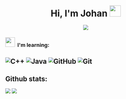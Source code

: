 <h1 align="center">Hi, I'm Johan <img src="https://media.giphy.com/media/hvRJCLFzcasrR4ia7z/giphy.gif" width="35"></h1>
<p align="center">
<a href="https://github.com/DenverCoder1/readme-typing-svg"><img src="https://readme-typing-svg.herokuapp.com?font=Time+New+Roman&color=%23C8BE25&size=25&center=true&vCenter=true&width=600&height=100&lines=Software+Engineer+@han.rv;Competitive+Programmer;Always+learning+new+things"></a>
</p>

### <img src="https://media.giphy.com/media/ObNTw8Uzwy6KQ/giphy.gif" width="30px">&nbsp; I'm learning:
![C++](https://img.shields.io/badge/C++-00599C?style=for-the-badge&logo=cplusplus&logoColor=white)
![Java](https://img.shields.io/badge/Java-ED8B00?style=for-the-badge&logo=openjdk&logoColor=white)
![GitHub](https://img.shields.io/badge/GitHub-181717?style=for-the-badge&logo=github&logoColor=white)
![Git](https://img.shields.io/badge/Git-F05032?style=for-the-badge&logo=git&logoColor=white)
---
<h2>Github stats:</h2> 

[![](https://github-readme-stats.vercel.app/api?username=hanrv&show_icons=true&theme=tokyonight&hide_border=true&locale=en)](https://github.com/hanrv)
[![](https://github-readme-streak-stats.herokuapp.com/?user=hanrv-48&theme=material-palenight)](https://github.com/hanrv)
</div>
<!--
**hanrv/hanrv** is a ✨ _special_ ✨ repository because its `README.md` (this file) appears on your GitHub profile.

Here are some ideas to get you started:

- 🔭 I’m currently working on ...
- 🌱 I’m currently learning ...
- 👯 I’m looking to collaborate on ...
- 🤔 I’m looking for help with ...
- 💬 Ask me about ...
- 📫 How to reach me: ...
- 😄 Pronouns: ...
- ⚡ Fun fact: ...
-->
